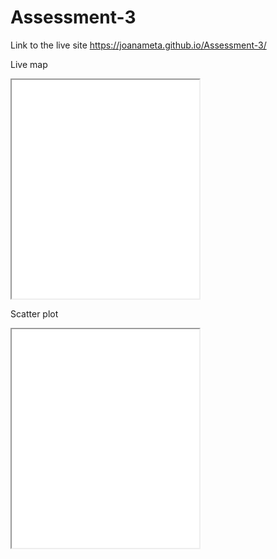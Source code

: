 # Assessment-3

Link to the live site  https://joanameta.github.io/Assessment-3/

Live map

<iframe src=”https://joanameta.github.io/highcharts-scatter-csv” width=”90%” height=350></iframe>




Scatter plot


<iframe src=”https://joanameta.github.io/leaflet-map-simple” width=”90%” height=350></iframe>


